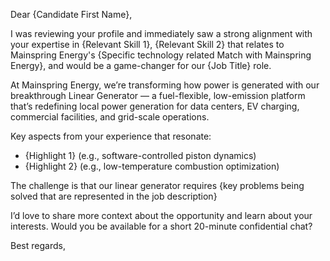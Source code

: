 ﻿Dear {Candidate First Name},

I was reviewing your profile and immediately saw a strong alignment with your expertise in {Relevant Skill 1}, {Relevant Skill 2} that relates to Mainspring Energy's {Specific technology related Match with Mainspring Energy}, and would be a game-changer for our {Job Title} role.

At Mainspring Energy, we’re transforming how power is generated with our breakthrough Linear Generator — a fuel-flexible, low-emission platform that’s redefining local power generation for data centers, EV charging, commercial facilities, and grid-scale operations.

Key aspects from your experience that resonate:
- {Highlight 1} (e.g., software-controlled piston dynamics)
- {Highlight 2} (e.g., low-temperature combustion optimization)

The challenge is that our linear generator requires {key problems being solved that are represented in the job description} 

I’d love to share more context about the opportunity and learn about your interests. Would you be available for a short 20-minute confidential chat?

Best regards,